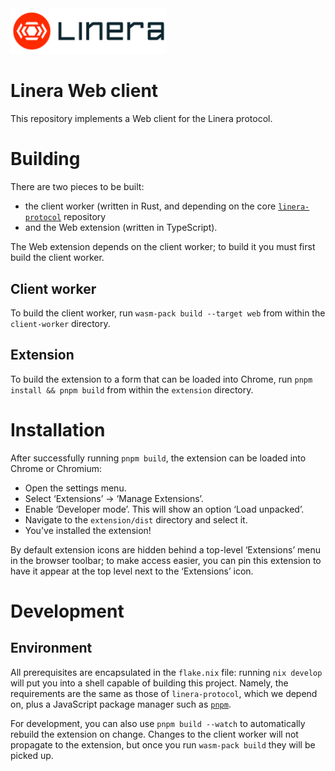 <img src="extension/public/assets/linera/Linera_FullColor_H.svg" width="250" />

# Linera Web client

This repository implements a Web client for the Linera protocol.

# Building

There are two pieces to be built:

- the client worker (written in Rust, and depending on the core
[`linera-protocol`](https://github.com/linera-io/linera-protocol)
repository
- and the Web extension (written in TypeScript).

The Web extension depends on the client worker; to build it you must
first build the client worker.

## Client worker

To build the client worker, run `wasm-pack build --target web` from
within the `client-worker` directory.

## Extension

To build the extension to a form that can be loaded into Chrome, run
`pnpm install && pnpm build` from within the `extension` directory.

# Installation

After successfully running `pnpm build`, the extension can be loaded
into Chrome or Chromium:

- Open the settings menu.
- Select ‘Extensions’ → ‘Manage Extensions’.
- Enable ‘Developer mode’.  This will show an option ‘Load unpacked’.
- Navigate to the `extension/dist` directory and select it.
- You've installed the extension!

By default extension icons are hidden behind a top-level ‘Extensions’
menu in the browser toolbar; to make access easier, you can pin this
extension to have it appear at the top level next to the ‘Extensions’
icon.

# Development

## Environment

All prerequisites are encapsulated in the `flake.nix` file: running
`nix develop` will put you into a shell capable of building this
project.  Namely, the requirements are the same as those of
`linera-protocol`, which we depend on, plus a JavaScript package
manager such as [`pnpm`](https://pnpm.io/).

For development, you can also use `pnpm build --watch` to
automatically rebuild the extension on change.  Changes to the client
worker will not propagate to the extension, but once you run
`wasm-pack build` they will be picked up.
